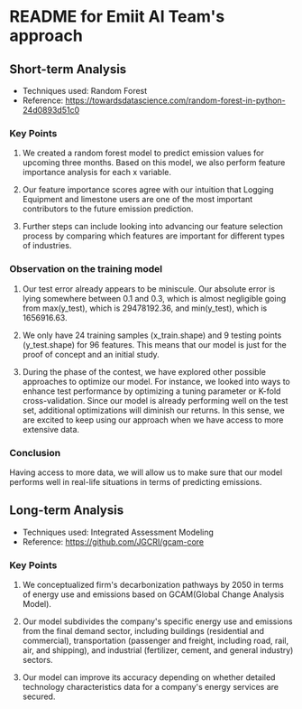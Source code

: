 # README for Emiit AI Team's approach

## Short-term Analysis

- Techniques used: Random Forest
- Reference: https://towardsdatascience.com/random-forest-in-python-24d0893d51c0

### Key Points

1. We created a random forest model to predict emission values for upcoming three months. Based on this model, we also perform feature importance analysis for each x variable. 

2. Our feature importance scores agree with our intuition that Logging Equipment and limestone users are one of the most important contributors to the future emission prediction.

3. Further steps can include looking into advancing our feature selection process by comparing which features are important for different types of industries.

### Observation on the training model

1. Our test error already appears to be miniscule. Our absolute error is lying somewhere between 0.1 and 0.3, which is almost negligible going from max(y_test), which is 29478192.36, and min(y_test), which is 1656916.63.

2. We only have 24 training samples (x_train.shape) and 9 testing points (y_test.shape) for 96 features. This means that our model is just for the proof of concept and an initial study. 

3. During the phase of the contest, we have explored other possible approaches to optimize our model. For instance, we looked into ways to enhance test performance by optimizing a tuning parameter or K-fold cross-validation. Since our model is already performing well on the test set, additional optimizations will diminish our returns. In this sense, we are excited to keep using our approach when we have access to more extensive data.

### Conclusion

Having access to more data, we will allow us to make sure that our model performs well in real-life situations in terms of predicting emissions.

## Long-term Analysis

- Techniques used: Integrated Assessment Modeling
- Reference: https://github.com/JGCRI/gcam-core

### Key Points
1. We conceptualized firm's decarbonization pathways by 2050 in terms of energy use and emissions based on GCAM(Global Change Analysis Model).

2. Our model subdivides the company's specific energy use and emissions from the final demand sector, including buildings (residential and commercial), transportation (passenger and freight, including road, rail, air, and shipping), and industrial (fertilizer, cement, and general industry) sectors.

3. Our model can improve its accuracy depending on whether detailed technology characteristics data for a company's energy services are secured.

